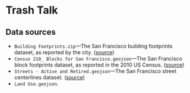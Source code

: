 # Trash Talk

## Data sources

* `Building Footprints.zip`&mdash;The San Francisco building footprints dataset, as reported by the city. ([source](https://data.sfgov.org/Geographic-Locations-and-Boundaries/Building-Footprints/ynuv-fyni))
* `Census 210_ Blocks for San Francisco.geojson`&mdash;The San Francisco block footprints dataset, as reported in the 2010 US Census. ([source](https://data.sfgov.org/Geographic-Locations-and-Boundaries/Census-2010-Blocks-for-San-Francisco/2uzy-uv2r))
* `Streets - Active and Retired.geojson`&mdash;The San Francisco street centerlines dataset. ([source](https://data.sfgov.org/Geographic-Locations-and-Boundaries/Streets-Active-and-Retired/3psu-pn9h))
* `Land Use.geojson`.